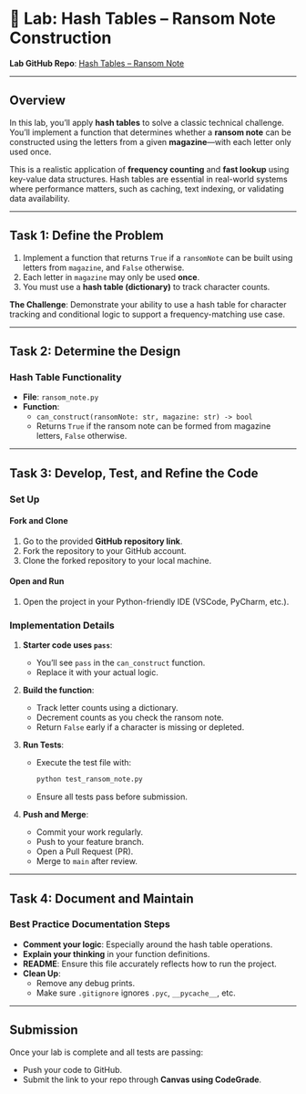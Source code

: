 # 🧪 Lab: Hash Tables – Ransom Note Construction  
**Lab GitHub Repo**: [Hash Tables – Ransom Note](https://github.com/learn-co-curriculum/hash-table-ransom-note-lab)

---

## Overview
In this lab, you’ll apply **hash tables** to solve a classic technical challenge. You’ll implement a function that determines whether a **ransom note** can be constructed using the letters from a given **magazine**—with each letter only used once.

This is a realistic application of **frequency counting** and **fast lookup** using key-value data structures. Hash tables are essential in real-world systems where performance matters, such as caching, text indexing, or validating data availability.

---

## Task 1: Define the Problem

1. Implement a function that returns `True` if a `ransomNote` can be built using letters from `magazine`, and `False` otherwise.
2. Each letter in `magazine` may only be used **once**.
3. You must use a **hash table (dictionary)** to track character counts.

**The Challenge**: Demonstrate your ability to use a hash table for character tracking and conditional logic to support a frequency-matching use case.

---

## Task 2: Determine the Design

### Hash Table Functionality

- **File**: `ransom_note.py`
- **Function**:  
  - `can_construct(ransomNote: str, magazine: str) -> bool`  
  - Returns `True` if the ransom note can be formed from magazine letters, `False` otherwise.

---

## Task 3: Develop, Test, and Refine the Code

### Set Up

#### Fork and Clone
1. Go to the provided **GitHub repository link**.  
2. Fork the repository to your GitHub account.  
3. Clone the forked repository to your local machine.

#### Open and Run
1. Open the project in your Python-friendly IDE (VSCode, PyCharm, etc.).  

### Implementation Details

1. **Starter code uses `pass`**:
   - You’ll see `pass` in the `can_construct` function.
   - Replace it with your actual logic.

2. **Build the function**:
   - Track letter counts using a dictionary.
   - Decrement counts as you check the ransom note.
   - Return `False` early if a character is missing or depleted.

3. **Run Tests**:
   - Execute the test file with:
     ```bash
     python test_ransom_note.py
     ```
   - Ensure all tests pass before submission.

4. **Push and Merge**:
   - Commit your work regularly.
   - Push to your feature branch.
   - Open a Pull Request (PR).
   - Merge to `main` after review.

---

## Task 4: Document and Maintain

### Best Practice Documentation Steps

- **Comment your logic**: Especially around the hash table operations.
- **Explain your thinking** in your function definitions.
- **README**: Ensure this file accurately reflects how to run the project.
- **Clean Up**:
  - Remove any debug prints.
  - Make sure `.gitignore` ignores `.pyc`, `__pycache__`, etc.

---

## Submission
Once your lab is complete and all tests are passing:

- Push your code to GitHub.
- Submit the link to your repo through **Canvas using CodeGrade**.
